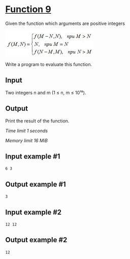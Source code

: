 # [Function 9](https://www.e-olymp.com/en/problems/2214)

Given the function which arguments are positive integers

![1389007370.jpg](1389007370.jpg)

Write a program to evaluate this function.

## Input

Two integers n and m (1 ≤ n, m ≤ 10¹⁸).

## Output

Print the result of the function.

*Time limit 1 seconds*

*Memory limit 16 MiB*


## Input example #1

```
6 3
```

## Output example #1

```
3
```

## Input example #2

```
12 12
```

## Output example #2

```
12
```


